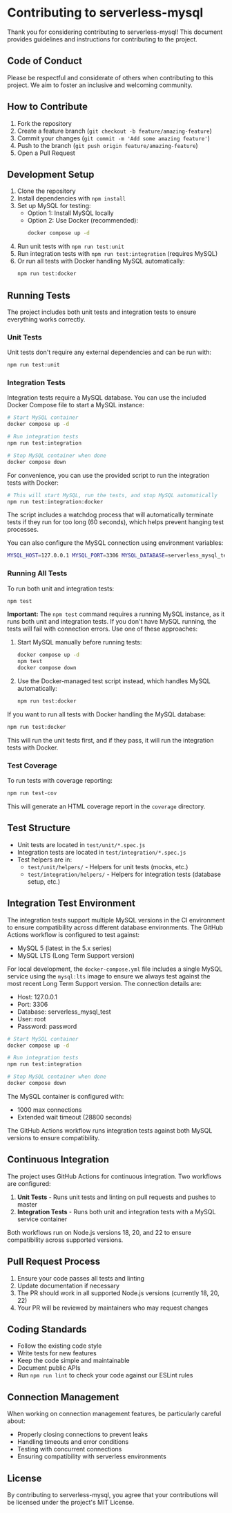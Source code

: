 # Contributing to serverless-mysql

Thank you for considering contributing to serverless-mysql! This document provides guidelines and instructions for contributing to the project.

## Code of Conduct

Please be respectful and considerate of others when contributing to this project. We aim to foster an inclusive and welcoming community.

## How to Contribute

1. Fork the repository
2. Create a feature branch (`git checkout -b feature/amazing-feature`)
3. Commit your changes (`git commit -m 'Add some amazing feature'`)
4. Push to the branch (`git push origin feature/amazing-feature`)
5. Open a Pull Request

## Development Setup

1. Clone the repository
2. Install dependencies with `npm install`
3. Set up MySQL for testing:
   - Option 1: Install MySQL locally
   - Option 2: Use Docker (recommended):
     ```bash
     docker compose up -d
     ```
4. Run unit tests with `npm run test:unit`
5. Run integration tests with `npm run test:integration` (requires MySQL)
6. Or run all tests with Docker handling MySQL automatically:
   ```bash
   npm run test:docker
   ```

## Running Tests

The project includes both unit tests and integration tests to ensure everything works correctly.

### Unit Tests

Unit tests don't require any external dependencies and can be run with:

```bash
npm run test:unit
```

### Integration Tests

Integration tests require a MySQL database. You can use the included Docker Compose file to start a MySQL instance:

```bash
# Start MySQL container
docker compose up -d

# Run integration tests
npm run test:integration

# Stop MySQL container when done
docker compose down
```

For convenience, you can use the provided script to run the integration tests with Docker:

```bash
# This will start MySQL, run the tests, and stop MySQL automatically
npm run test:integration:docker
```

The script includes a watchdog process that will automatically terminate tests if they run for too long (60 seconds), which helps prevent hanging test processes.

You can also configure the MySQL connection using environment variables:

```bash
MYSQL_HOST=127.0.0.1 MYSQL_PORT=3306 MYSQL_DATABASE=serverless_mysql_test MYSQL_USER=root MYSQL_PASSWORD=password npm run test:integration
```

### Running All Tests

To run both unit and integration tests:

```bash
npm test
```

**Important:** The `npm test` command requires a running MySQL instance, as it runs both unit and integration tests. If you don't have MySQL running, the tests will fail with connection errors. Use one of these approaches:

1. Start MySQL manually before running tests:
   ```bash
   docker compose up -d
   npm test
   docker compose down
   ```

2. Use the Docker-managed test script instead, which handles MySQL automatically:
   ```bash
   npm run test:docker
   ```

If you want to run all tests with Docker handling the MySQL database:

```bash
npm run test:docker
```

This will run the unit tests first, and if they pass, it will run the integration tests with Docker.

### Test Coverage

To run tests with coverage reporting:

```bash
npm run test-cov
```

This will generate an HTML coverage report in the `coverage` directory.

## Test Structure

- Unit tests are located in `test/unit/*.spec.js`
- Integration tests are located in `test/integration/*.spec.js`
- Test helpers are in:
  - `test/unit/helpers/` - Helpers for unit tests (mocks, etc.)
  - `test/integration/helpers/` - Helpers for integration tests (database setup, etc.)

## Integration Test Environment

The integration tests support multiple MySQL versions in the CI environment to ensure compatibility across different database environments. The GitHub Actions workflow is configured to test against:

- MySQL 5 (latest in the 5.x series)
- MySQL LTS (Long Term Support version)

For local development, the `docker-compose.yml` file includes a single MySQL service using the `mysql:lts` image to ensure we always test against the most recent Long Term Support version. The connection details are:

- Host: 127.0.0.1
- Port: 3306
- Database: serverless_mysql_test
- User: root
- Password: password

```bash
# Start MySQL container
docker compose up -d

# Run integration tests
npm run test:integration

# Stop MySQL container when done
docker compose down
```

The MySQL container is configured with:
- 1000 max connections
- Extended wait timeout (28800 seconds)

The GitHub Actions workflow runs integration tests against both MySQL versions to ensure compatibility.

## Continuous Integration

The project uses GitHub Actions for continuous integration. Two workflows are configured:

1. **Unit Tests** - Runs unit tests and linting on pull requests and pushes to master
2. **Integration Tests** - Runs both unit and integration tests with a MySQL service container

Both workflows run on Node.js versions 18, 20, and 22 to ensure compatibility across supported versions.

## Pull Request Process

1. Ensure your code passes all tests and linting
2. Update documentation if necessary
3. The PR should work in all supported Node.js versions (currently 18, 20, 22)
4. Your PR will be reviewed by maintainers who may request changes

## Coding Standards

- Follow the existing code style
- Write tests for new features
- Keep the code simple and maintainable
- Document public APIs
- Run `npm run lint` to check your code against our ESLint rules

## Connection Management

When working on connection management features, be particularly careful about:
- Properly closing connections to prevent leaks
- Handling timeouts and error conditions
- Testing with concurrent connections
- Ensuring compatibility with serverless environments

## License

By contributing to serverless-mysql, you agree that your contributions will be licensed under the project's MIT License. 
